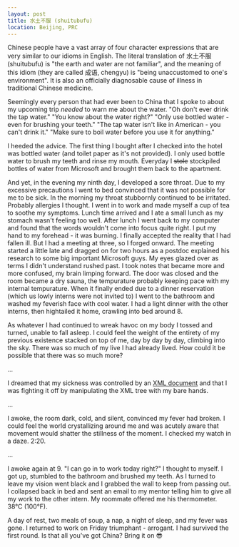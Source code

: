 ```yaml
---
layout: post
title: 水土不服 (shuitubufu)
location: Beijing, PRC
---
```


Chinese people have a vast array of four character expressions that are very similar to our idioms in English. The literal translation of 水土不服 (shuitubufu) is "the earth and water are not familiar", and the meaning of this idiom (they are called 成语, chengyu) is "being unaccustomed to one's environment". It is also an officially diagnosable cause of illness in traditional Chinese medicine.

Seemingly every person that had ever been to China that I spoke to about my upcoming trip _needed_ to warn me about the water. "Oh don't ever drink the tap water." "You know about the water right?" "Only use bottled water - even for brushing your teeth." "The tap water isn't like in American - you can't drink it." "Make sure to boil water before you use it for anything."

I heeded the advice. The first thing I bought after I checked into the hotel was bottled water (and toilet paper as it's not provided). I only used bottle water to brush my teeth and rinse my mouth. Everyday I ~~stole~~ stockpiled bottles of water from Microsoft and brought them back to the apartment.

And yet, in the evening my ninth day, I developed a sore throat. Due to my excessive precautions I went to bed convinced that it was not possible for me to be sick. In the morning my throat stubbornly continued to be irritated. Probably allergies I thought. I went in to work and made myself a cup of tea to soothe my symptoms. Lunch time arrived and I ate a small lunch as my stomach wasn't feeling too well. After lunch I went back to my computer and found that the words wouldn't come into focus quite right. I put my hand to my forehead - it was burning. I finally accepted the reality that I had fallen ill. But I had a meeting at three, so I forged onward. The meeting started a little late and dragged on for two hours as a postdoc explained his research to some big important Microsoft guys. My eyes glazed over as terms I didn't understand rushed past. I took notes that became more and more confused, my brain limping forward. The door was closed and the room became a dry sauna, the tempurature probably keeping pace with my internal tempurature. When it finally ended due to a dinner reservation (which us lowly interns were not invited to) I went to the bathroom and washed my feverish face with cool water. I had a light dinner with the other interns, then hightailed it home, crawling into bed around 8.

As whatever I had continued to wreak havoc on my body I tossed and turned, unable to fall asleep. I could feel the weight of the entirety of my previous existence stacked on top of me, day by day by day, climbing into the sky. There was so much of my live I had already lived. How could it be possible that there was so much more?

...

I dreamed that my sickness was controlled by an [XML document][1] and that I was fighting it off by manipulating the XML tree with my bare hands.

[1]: https://wikipedia.org/wiki/XML

...

I awoke, the room dark, cold, and silent, convinced my fever had broken. I could feel the world crystallizing around me and was acutely aware that movement would shatter the stillness of the moment. I checked my watch in a daze. 2:20.
 
...

I awoke again at 9. "I can go in to work today right?" I thought to myself. I got up, stumbled to the bathroom and brushed my teeth. As I turned to leave my vision went black and I grabbed the wall to keep from passing out. I collapsed back in bed and sent an email to my mentor telling him to give all my work to the other intern. My roommate offered me his thermometer. 38°C (100°F).

A day of rest, two meals of soup, a nap, a night of sleep, and my fever was gone. I returned to work on Friday triumphant - arrogant. I had survived the first round. Is that all you've got China? Bring it on 😎
